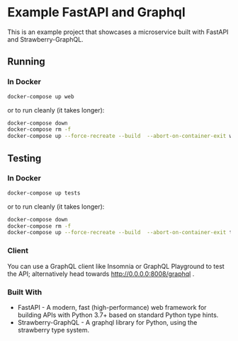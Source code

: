 # Example FastAPI and Graphql
This is an example project that showcases a microservice built with FastAPI and Strawberry-GraphQL.

## Running

### In Docker

```sh
docker-compose up web
```

or to run cleanly (it takes longer):

```sh
docker-compose down
docker-compose rm -f
docker-compose up --force-recreate --build  --abort-on-container-exit web
```

## Testing

### In Docker

```sh
docker-compose up tests
```

or to run cleanly (it takes longer):

```sh
docker-compose down
docker-compose rm -f
docker-compose up --force-recreate --build  --abort-on-container-exit tests
```


### Client

You can use a GraphQL client like Insomnia or GraphQL Playground to test the API; alternatively head towards http://0.0.0.0:8008/graphql .

### Built With

- FastAPI - A modern, fast (high-performance) web framework for building APIs with Python 3.7+ based on standard Python type hints.
- Strawberry-GraphQL - A graphql library for Python, using the strawberry type system.
